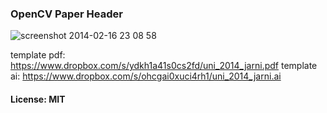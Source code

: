 ### OpenCV Paper Header


![screenshot 2014-02-16 23 08 58](https://f.cloud.github.com/assets/192200/2181637/acfe3c1c-975c-11e3-9217-a5f5cd7a8794.png)

template pdf: https://www.dropbox.com/s/ydkh1a41s0cs2fd/uni_2014_jarni.pdf
template ai: https://www.dropbox.com/s/ohcgai0xuci4rh1/uni_2014_jarni.ai

#### License: MIT

